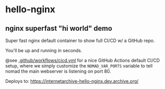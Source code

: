 # hello-nginx
nginx superfast "hi world" demo
---

Super fast nginx default container to show full CI/CD w/ a GitHub repo.

You'll be up and running in seconds.

@see [.github/workflows/cicd.yml](.github/workflows/cicd.yml) for a nice GitHub Actions default CI/CD setup, where we simply customize the `NOMAD_VAR_PORTS` variable to tell nomad the main webserver is listening on port 80.

Deploys to:
https://internetarchive-hello-nginx.dev.archive.org/
